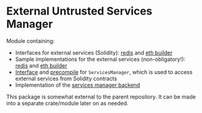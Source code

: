 # External Untrusted Services Manager

Module containing:
* Interfaces for external services (Solidity): [redis](redis/Redis.sol) and [eth builder](builder/Builder.sol)
* Sample implementations for the external services (non-obligatory!): [redis](redis/redis.rs) and [eth builder](builder/builder.rs)
* [Interface](services_manager/ServicesManager.sol) and [precompile](services_manager/ServicesManager.sol) for `ServicesManager`, which is used to access external services from Solidity contracts
* Implementation of the [services manager backend](bin/services_manager.rs)


This package is somewhat external to the parent repository. It can be made into a separate crate/module later on as needed.
